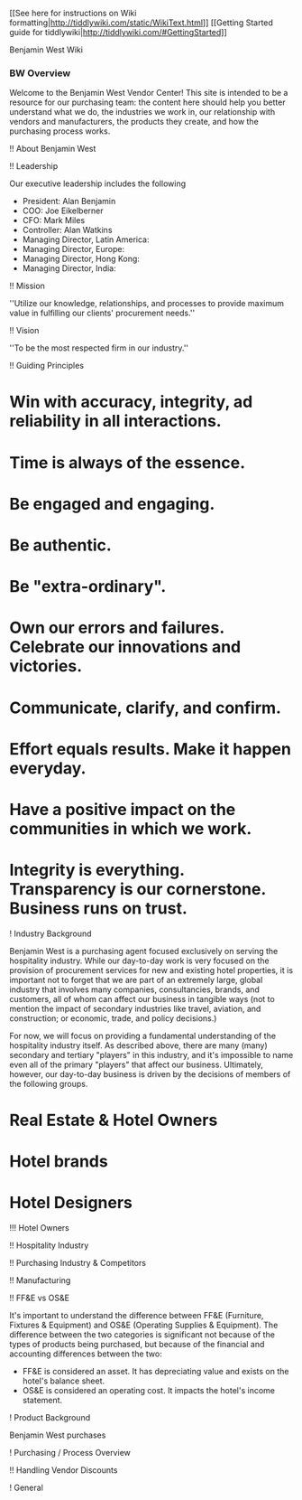 [[See here for instructions on Wiki formatting|http://tiddlywiki.com/static/WikiText.html]]
[[Getting Started guide for tiddlywiki|http://tiddlywiki.com/#GettingStarted]]

Benjamin West Wiki

### BW Overview

Welcome to the Benjamin West Vendor Center! This site is intended to be a resource for our purchasing team: the content here should help you better understand what we do, the industries we work in, our relationship with vendors and manufacturers, the products they create, and how the purchasing process works.

!! About Benjamin West

!! Leadership

Our executive leadership includes the following
* President: Alan Benjamin
* COO: Joe Eikelberner
* CFO: Mark Miles
* Controller: Alan Watkins
* Managing Director, Latin America:
* Managing Director, Europe:
* Managing Director, Hong Kong:
* Managing Director, India:

!! Mission

''Utilize our knowledge, relationships, and processes to provide maximum value in fulfilling our clients' procurement needs.''

!! Vision

''To be the most respected firm in our industry.''

!! Guiding Principles

# Win with accuracy, integrity, ad reliability in all interactions.
# Time is always of the essence.
# Be engaged and engaging.
# Be authentic.
# Be "extra-ordinary".
# Own our errors and failures. Celebrate our innovations and victories.
# Communicate, clarify, and confirm.
# Effort equals results. Make it happen everyday.
# Have a positive impact on the communities in which we work.
# Integrity is everything. Transparency is our cornerstone. Business runs on trust.

! Industry Background

Benjamin West is a purchasing agent focused exclusively on serving the hospitality industry. While our day-to-day work is very focused on the provision of procurement services for new and existing hotel properties, it is important not to forget that we are part of an extremely large, global industry that involves many companies, consultancies, brands, and customers, all of whom can affect our business in tangible ways (not to mention the impact of secondary industries like travel, aviation, and construction; or economic, trade, and policy decisions.)

For now, we will focus on providing a fundamental understanding of the hospitality industry itself. As described above, there are many (many) secondary and tertiary "players" in this industry, and it's impossible to name even all of the primary "players" that affect our business. Ultimately, however, our day-to-day business is driven by the decisions of members of the following groups.
# Real Estate & Hotel Owners
# Hotel brands
# Hotel Designers

!!! Hotel Owners

!! Hospitality Industry

!! Purchasing Industry & Competitors

!! Manufacturing

!! FF&E vs OS&E

It's important to understand the difference between FF&E (Furniture, Fixtures & Equipment) and OS&E (Operating Supplies & Equipment). The difference between the two categories is significant not because of the types of products being purchased, but because of the financial and accounting differences between the two:

* FF&E is considered an asset. It has depreciating value and exists on the hotel's balance sheet.
* OS&E is considered an operating cost. It impacts the hotel's income statement.





! Product Background

Benjamin West purchases


! Purchasing / Process Overview

!! Handling Vendor Discounts



! General
